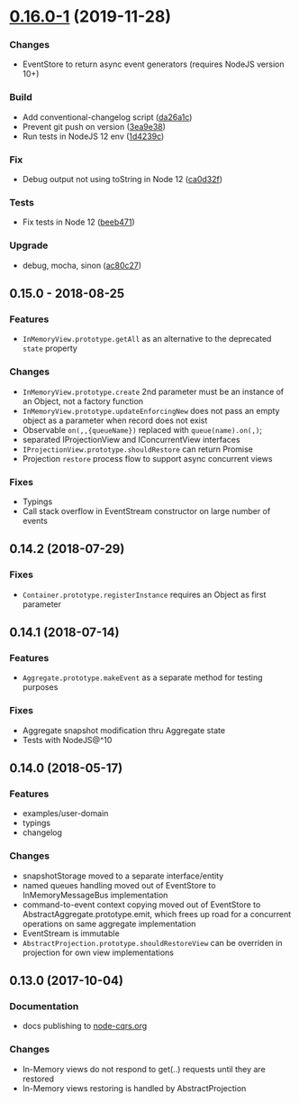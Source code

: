 # [0.16.0-1](https://github.com/snatalenko/node-cqrs/compare/v0.16.0-0...v0.16.0-1) (2019-11-28)

### Changes

* EventStore to return async event generators (requires NodeJS version 10+)

### Build

* Add conventional-changelog script ([da26a1c](https://github.com/snatalenko/node-cqrs/commit/da26a1cf6db0a609fcb3f1ba3a29ce6db6d0ab95))
* Prevent git push on version ([3ea9e38](https://github.com/snatalenko/node-cqrs/commit/3ea9e38babf440ab384235e69d248fd92a2dfdff))
* Run tests in NodeJS 12 env ([1d4239c](https://github.com/snatalenko/node-cqrs/commit/1d4239cf0f48e64105bfd6b28ab9a22f3fd23e7e))

### Fix

* Debug output not using toString in Node 12 ([ca0d32f](https://github.com/snatalenko/node-cqrs/commit/ca0d32f78a676faf45a342f4198ef4a93a3d0702))

### Tests

* Fix tests in Node 12 ([beeb471](https://github.com/snatalenko/node-cqrs/commit/beeb471faee9e1259f11b4c1c65877cd27309637))

### Upgrade

* debug, mocha, sinon ([ac80c27](https://github.com/snatalenko/node-cqrs/commit/ac80c27653828904cf7b80d37b0ecade860b7490))

## 0.15.0 - 2018-08-25


### Features

* `InMemoryView.prototype.getAll` as an alternative to the deprecated `state` property

### Changes

* `InMemoryView.prototype.create` 2nd parameter must be an instance of an Object, not a factory function
* `InMemoryView.prototype.updateEnforcingNew` does not pass an empty object as a parameter when record does not exist
* Observable `on(,,{queueName})` replaced with `queue(name).on(,)`;
* separated IProjectionView and IConcurrentView interfaces
* `IProjectionView.prototype.shouldRestore` can return Promise
* Projection `restore` process flow to support async concurrent views

### Fixes

* Typings
* Call stack overflow in EventStream constructor on large number of events

## 0.14.2 (2018-07-29)


### Fixes

* `Container.prototype.registerInstance` requires an Object as first parameter

## 0.14.1 (2018-07-14)

### Features

* `Aggregate.prototype.makeEvent` as a separate method for testing purposes

### Fixes

* Aggregate snapshot modification thru Aggregate state
* Tests with NodeJS@^10

## 0.14.0 (2018-05-17)


### Features

* examples/user-domain
* typings
* changelog

### Changes

* snapshotStorage moved to a separate interface/entity
* named queues handling moved out of EventStore to InMemoryMessageBus implementation
* command-to-event context copying moved out of EventStore to AbstractAggregate.prototype.emit, which frees up road for a concurrent operations on same aggregate implementation
* EventStream is immutable
* `AbstractProjection.prototype.shouldRestoreView` can be overriden in projection for own view implementations

## 0.13.0 (2017-10-04)

### Documentation

* docs publishing to [node-cqrs.org](https://www.node-cqrs.org)

### Changes

* In-Memory views do not respond to get(..) requests until they are restored
* In-Memory views restoring is handled by AbstractProjection
